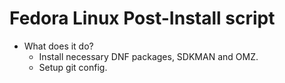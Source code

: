 # Fedora Linux Post-Install script

- What does it do?
    * Install necessary DNF packages, SDKMAN and OMZ.
    * Setup git config.

